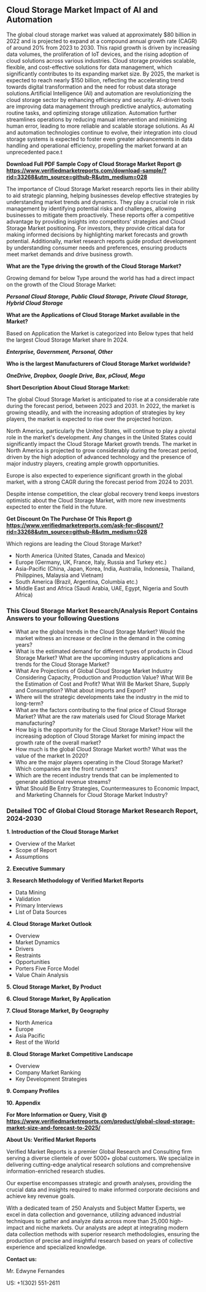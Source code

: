 <h2>Cloud Storage Market Impact of AI and Automation</h2>The global cloud storage market was valued at approximately $80 billion in 2022 and is projected to expand at a compound annual growth rate (CAGR) of around 20% from 2023 to 2030. This rapid growth is driven by increasing data volumes, the proliferation of IoT devices, and the rising adoption of cloud solutions across various industries. Cloud storage provides scalable, flexible, and cost-effective solutions for data management, which significantly contributes to its expanding market size. By 2025, the market is expected to reach nearly $150 billion, reflecting the accelerating trend towards digital transformation and the need for robust data storage solutions.Artificial Intelligence (AI) and automation are revolutionizing the cloud storage sector by enhancing efficiency and security. AI-driven tools are improving data management through predictive analytics, automating routine tasks, and optimizing storage utilization. Automation further streamlines operations by reducing manual intervention and minimizing human error, leading to more reliable and scalable storage solutions. As AI and automation technologies continue to evolve, their integration into cloud storage systems is expected to foster even greater advancements in data handling and operational efficiency, propelling the market forward at an unprecedented pace.t</p><p id="" class=""><strong>Download Full PDF Sample Copy of Cloud Storage Market Report @ <a href="https://www.verifiedmarketreports.com/download-sample/?rid=33268&utm_source=github-R&utm_medium=028" target="_blank">https://www.verifiedmarketreports.com/download-sample/?rid=33268&utm_source=github-R&utm_medium=028</a></strong></p><p>The importance of&nbsp;Cloud Storage Market research reports lies in their ability to aid strategic planning, helping businesses develop effective strategies by understanding market trends and dynamics. They play a crucial role in risk management by identifying potential risks and challenges, allowing businesses to mitigate them proactively. These reports offer a competitive advantage by providing insights into competitors' strategies and Cloud Storage Market positioning. For investors, they provide critical data for making informed decisions by highlighting market forecasts and growth potential. Additionally, market research reports guide product development by understanding consumer needs and preferences, ensuring products meet market demands and drive business growth.</p><p><strong>What are the&nbsp;Type driving the growth of the Cloud Storage Market?</strong></p><p id="" class="">Growing demand for below Type around the world has had a direct impact on the growth of the Cloud Storage Market:</p><em><strong>Personal Cloud Storage, Public Cloud Storage, Private Cloud Storage, Hybrid Cloud Storage</strong></em></p><strong>What are the&nbsp;Applications&nbsp;of Cloud Storage Market available in the Market?</strong></p><p id="" class="">Based on Application the Market is categorized into Below types that held the largest Cloud Storage Market share In 2024.</p><em><strong>Enterprise, Government, Personal, Other</strong></em></p><strong>Who is the largest Manufacturers of Cloud Storage Market worldwide?</strong></p><p><em><strong>OneDrive, Dropbox, Google Drive, Box, pCloud, Mega</strong></em></p><p id="" class=""><strong>Short Description About Cloud Storage Market:</strong></p><p>The global Cloud Storage Market is anticipated to rise at a considerable rate during the forecast period, between 2023 and 2031. In 2022, the market is growing steadily, and with the increasing adoption of strategies by key players, the market is expected to rise over the projected horizon.</p><p>North America, particularly the United States, will continue to play a pivotal role in the market's development. Any changes in the United States could significantly impact the Cloud Storage Market growth trends. The market in North America is projected to grow considerably during the forecast period, driven by the high adoption of advanced technology and the presence of major industry players, creating ample growth opportunities.</p><p>Europe is also expected to experience significant growth in the global market, with a strong CAGR during the forecast period from 2024 to 2031.</p><p>Despite intense competition, the clear global recovery trend keeps investors optimistic about the Cloud Storage Market, with more new investments expected to enter the field in the future.</p><p id="" class=""><strong>Get Discount On The Purchase Of This Report @ <a href="https://www.verifiedmarketreports.com/ask-for-discount/?rid=33268&utm_source=github-R&utm_medium=028" target="_blank">https://www.verifiedmarketreports.com/ask-for-discount/?rid=33268&utm_source=github-R&utm_medium=028</a></strong></p>Which regions are leading the Cloud Storage Market?</p><ul><li>North America (United States, Canada and Mexico)</li><li>Europe (Germany, UK, France, Italy, Russia and Turkey etc.)</li><li>Asia-Pacific (China, Japan, Korea, India, Australia, Indonesia, Thailand, Philippines, Malaysia and Vietnam)</li><li>South America (Brazil, Argentina, Columbia etc.)</li><li>Middle East and Africa (Saudi Arabia, UAE, Egypt, Nigeria and South Africa)</li></ul><h3 id="" class="">This Cloud Storage Market Research/Analysis Report Contains Answers to your following Questions</h3><ul><li>What are the global trends in the Cloud Storage Market? Would the market witness an increase or decline in the demand in the coming years?</li><li>What is the estimated demand for different types of products in Cloud Storage Market? What are the upcoming industry applications and trends for the Cloud Storage Market?</li><li>What Are Projections of Global Cloud Storage Market Industry Considering Capacity, Production and Production Value? What Will Be the Estimation of Cost and Profit? What Will Be Market Share, Supply and Consumption? What about imports and Export?</li><li>Where will the strategic developments take the industry in the mid to long-term?</li><li>What are the factors contributing to the final price of Cloud Storage Market? What are the raw materials used for Cloud Storage Market manufacturing?</li><li>How big is the opportunity for the Cloud Storage Market? How will the increasing adoption of Cloud Storage Market for mining impact the growth rate of the overall market?</li><li>How much is the global Cloud Storage Market worth? What was the value of the market In 2020?</li><li>Who are the major players operating in the Cloud Storage Market? Which companies are the front runners?</li><li>Which are the recent industry trends that can be implemented to generate additional revenue streams?</li><li>What Should Be Entry Strategies, Countermeasures to Economic Impact, and Marketing Channels for Cloud Storage Market Industry?</li></ul><h3 id="" class="">Detailed TOC of Global Cloud Storage Market Research Report, 2024-2030</h3><p id="" class=""><strong>1. Introduction of the Cloud Storage Market</strong></p><ul><li>Overview of the Market</li><li>Scope of Report</li><li>Assumptions</li></ul><p id="" class=""><strong>2. Executive Summary</strong></p><p id="" class=""><strong>3. Research Methodology of Verified Market Reports</strong></p><ul><li>Data Mining</li><li>Validation</li><li>Primary Interviews</li><li>List of Data Sources</li></ul><p id="" class=""><strong>4. Cloud Storage Market Outlook</strong></p><ul><li>Overview</li><li>Market Dynamics</li><li>Drivers</li><li>Restraints</li><li>Opportunities</li><li>Porters Five Force Model</li><li>Value Chain Analysis</li></ul><p id="" class=""><strong>5. Cloud Storage Market, By Product</strong></p><p id="" class=""><strong>6. Cloud Storage Market, By Application</strong></p><p id="" class=""><strong>7. Cloud Storage Market, By Geography</strong></p><ul><li>North America</li><li>Europe</li><li>Asia Pacific</li><li>Rest of the World</li></ul><p id="" class=""><strong>8. Cloud Storage Market Competitive Landscape</strong></p><ul><li>Overview</li><li>Company Market Ranking</li><li>Key Development Strategies</li></ul><p id="" class=""><strong>9. Company Profiles</strong></p><p id="" class=""><strong>10. Appendix</strong></p><p id="" class=""><strong>For More Information or Query, Visit @ <a href="https://www.verifiedmarketreports.com/product/global-cloud-storage-market-size-and-forecast-to-2025/" target="_blank">https://www.verifiedmarketreports.com/product/global-cloud-storage-market-size-and-forecast-to-2025/</a></strong></p><p id="" class=""><strong>About Us: Verified Market Reports</strong></p><p id="" class="">Verified Market Reports is a premier Global Research and Consulting firm serving a diverse clientele of over 5000+ global customers. We specialize in delivering cutting-edge analytical research solutions and comprehensive information-enriched research studies.</p><p id="" class="">Our expertise encompasses strategic and growth analyses, providing the crucial data and insights required to make informed corporate decisions and achieve key revenue goals.</p><p id="" class="">With a dedicated team of 250 Analysts and Subject Matter Experts, we excel in data collection and governance, utilizing advanced industrial techniques to gather and analyze data across more than 25,000 high-impact and niche markets. Our analysts are adept at integrating modern data collection methods with superior research methodologies, ensuring the production of precise and insightful research based on years of collective experience and specialized knowledge.</p><p id="" class=""><strong>Contact us:</strong></p><p id="" class="">Mr. Edwyne Fernandes</p><p id="" class="">US: +1(302) 551-2611</p>